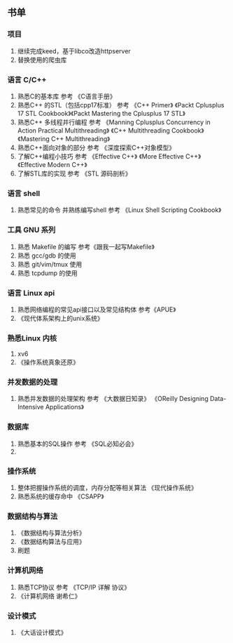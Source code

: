 ## 书单

### 项目
1. 继续完成keed，基于libco改造httpserver
2. 替换使用的爬虫库

### 语言 C/C++
1. 熟悉C的基本库  参考 《C语言手册》
2. 熟悉C++ 的STL（包括cpp17标准） 参考 《C++ Primer》 《Packt Cplusplus 17 STL Cookbook》《Packt Mastering the Cplusplus 17 STL》
3. 熟悉C++ 多线程并行编程  参考 《Manning Cplusplus Concurrency in Action  Practical Multithreading》 《C++ Multithreading Cookbook》《Mastering C++ Multithreading》
4. 熟悉C++面向对象的部分  参考 《深度探索C++对象模型》
5. 了解C++编程小技巧  参考 《Effective C++》 《More Effective C++》 《Effective Modern C++》
6. 了解STL库的实现  参考 《STL 源码剖析》

### 语言 shell
1. 熟悉常见的命令 并熟练编写shell   参考 《Linux Shell Scripting Cookbook》

### 工具 GNU 系列
1. 熟悉 Makefile 的编写   参考《跟我一起写Makefile》
2. 熟悉 gcc/gdb 的使用 
3. 熟悉 git/vim/tmux 使用
4. 熟悉 tcpdump 的使用


### 语言 Linux api
1. 熟悉网络编程的常见api接口以及常见结构体  参考《APUE》
2. 《现代体系架构上的unix系统》


### 熟悉Linux 内核
1. xv6
2. 《操作系统真象还原》



### 并发数据的处理
1. 熟悉并发数据的处理架构  参考 《大数据日知录》 《OReilly Designing Data-Intensive Applications》

### 数据库
1. 熟悉基本的SQL操作  参考 《SQL必知必会》
2. 

### 操作系统
1. 整体把握操作系统的调度，内存分配等相关算法 《现代操作系统》
2. 熟悉系统的缓存命中  《CSAPP》

### 数据结构与算法
1. 《数据结构与算法分析》
2. 《数据结构算法与应用》
3. 刷题

### 计算机网络
1. 熟悉TCP协议   参考 《TCP/IP 详解 协议》
2. 《计算机网络 谢希仁》

### 设计模式
1. 《大话设计模式》